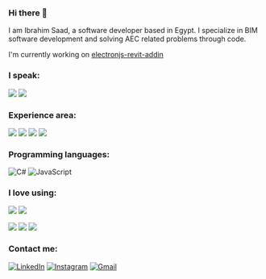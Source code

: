 ### Hi there 👋

I am Ibrahim Saad, a software developer based in Egypt. I specialize in BIM software development and solving AEC related problems through code.  

I'm currently working on [electronjs-revit-addin](https://github.com/Ibrahim5aad/electronjs-revit-addin) 

### I speak:

![](https://img.shields.io/static/v1?label&message=English&style=for-the-badge&color=black)
![](https://img.shields.io/static/v1?label&message=Arabic&style=for-the-badge&color=black) 

### Experience area:

![](https://img.shields.io/static/v1?label&message=Revit-API&style=for-the-badge&color=black)
![](https://img.shields.io/static/v1?label&message=Forge-APIs&style=for-the-badge&color=black)
![](https://img.shields.io/static/v1?label&message=.NET&style=for-the-badge&color=black)
![](https://img.shields.io/static/v1?label&message=Restful-APIs&style=for-the-badge&color=black)

### Programming languages:

![C#](https://img.shields.io/badge/c%23-%23239120.svg?style=for-the-badge&logo=c-sharp&logoColor=white)
![JavaScript](https://img.shields.io/badge/javascript-%23323330.svg?style=for-the-badge&logo=javascript&logoColor=%23F7DF1E)

### I love using:

![](https://img.shields.io/static/v1?label&logo=dotnet&message=WPF&style=for-the-badge&color=black&logoColor=white)
![](https://img.shields.io/static/v1?label&logo=electron&message=Electron.js&style=for-the-badge&color=black&logoColor=white)

![](https://img.shields.io/static/v1?label&logo=dotnet&message=ASP.NET-Core&style=for-the-badge&color=black&logoColor=white)
![](https://img.shields.io/static/v1?label&logo=ef&message=EF&style=for-the-badge&color=black&logoColor=lightblue)
![](https://img.shields.io/static/v1?label&logo=mssql&message=MS-SQL&style=for-the-badge&color=black&logoColor=lightblue)

### Contact me:

[![LinkedIn](https://img.shields.io/badge/linkedin-%230077B5.svg?style=for-the-badge&logo=linkedin&logoColor=white)](https://www.linkedin.com/in/ibrahim5aad/)
[![Instagram](https://img.shields.io/badge/Instagram-%23E4405F.svg?style=for-the-badge&logo=Instagram&logoColor=white)](https://www.instagram.com/theibrahimsaad/)
[![Gmail](https://img.shields.io/badge/Gmail-D14836?style=for-the-badge&logo=gmail&logoColor=white)](ibrahimsaad419@gmail.com)

 
